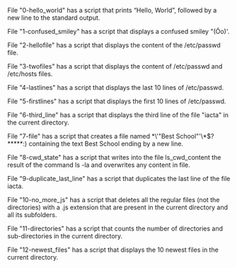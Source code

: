 File "0-hello_world" has a script that prints “Hello, World”, followed by a new line to the standard output.

File "1-confused_smiley" has a script that displays a confused smiley "(Ôo)'.

File "2-hellofile" has a script that displays the content of the /etc/passwd file.

File "3-twofiles" has a script that displays the content of /etc/passwd and /etc/hosts files.

File "4-lastlines" has a script that displays the last 10 lines of /etc/passwd.

File "5-firstlines" has a script that displays the first 10 lines of /etc/passwd.

File "6-third_line" has a script that displays the third line of the file "iacta" in the current directory.

File "7-file" has a script that creates a file named \*\\'"Best School"\'\\*$\?\*\*\*\*\*:) containing the text Best School ending by a new line.

File "8-cwd_state" has a script that writes into the file ls_cwd_content the result of the command ls -la and overwrites any content in file.

File "9-duplicate_last_line" has a script that duplicates the last line of the file iacta.

File "10-no_more_js" has a script that deletes all the regular files (not the directories) with a .js extension that are present in the current directory and all its subfolders.

File "11-directories" has a script that counts the number of directories and sub-directories in the current directory.

File "12-newest_files" has a script that displays the 10 newest files in the current directory.
